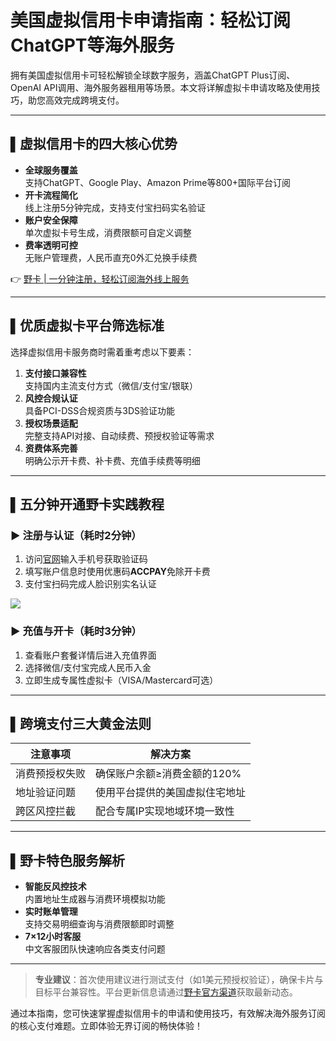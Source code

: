# 美国虚拟信用卡申请指南：轻松订阅ChatGPT等海外服务

拥有美国虚拟信用卡可轻松解锁全球数字服务，涵盖ChatGPT Plus订阅、OpenAI API调用、海外服务器租用等场景。本文将详解虚拟卡申请攻略及使用技巧，助您高效完成跨境支付。

---

## ▌虚拟信用卡的四大核心优势

- **全球服务覆盖**  
支持ChatGPT、Google Play、Amazon Prime等800+国际平台订阅
- **开卡流程简化**  
线上注册5分钟完成，支持支付宝扫码实名验证
- **账户安全保障**  
单次虚拟卡号生成，消费限额可自定义调整
- **费率透明可控**  
无账户管理费，人民币直充0外汇兑换手续费

👉 [野卡 | 一分钟注册，轻松订阅海外线上服务](https://bbtdd.com/yeka)

---

## ▌优质虚拟卡平台筛选标准

选择虚拟信用卡服务商时需着重考虑以下要素：

1. **支付接口兼容性**  
支持国内主流支付方式（微信/支付宝/银联）
2. **风控合规认证**  
具备PCI-DSS合规资质与3DS验证功能
3. **授权场景适配**  
完整支持API对接、自动续费、预授权验证等需求
4. **资费体系完善**  
明确公示开卡费、补卡费、充值手续费等明细

---

## ▌五分钟开通野卡实践教程

### ▶️ 注册与认证（耗时2分钟）
1. 访问[官网](https://bbtdd.com/yeka)输入手机号获取验证码
2. 填写账户信息时使用优惠码**ACCPAY**免除开卡费
3. 支付宝扫码完成人脸识别实名认证

![](/d3d3d3/fff?text=支付宝认证流程示意图)

### ▶️ 充值与开卡（耗时3分钟）
1. 查看账户套餐详情后进入充值界面
2. 选择微信/支付宝完成人民币入金
3. 立即生成专属性虚拟卡（VISA/Mastercard可选）

---

## ▌跨境支付三大黄金法则

| 注意事项 | 解决方案 |
|---------|----------|
| 消费预授权失败 | 确保账户余额≥消费金额的120% |
| 地址验证问题 | 使用平台提供的美国虚拟住宅地址 |
| 跨区风控拦截 | 配合专属IP实现地域环境一致性 |

---

## ▌野卡特色服务解析

- **智能反风控技术**  
内置地址生成器与消费环境模拟功能
- **实时账单管理**  
支持交易明细查询与消费限额即时调整
- **7×12小时客服**  
中文客服团队快速响应各类支付问题

---

> **专业建议**：首次使用建议进行测试支付（如1美元预授权验证），确保卡片与目标平台兼容性。平台更新信息请通过[野卡官方渠道](https://bbtdd.com/yeka)获取最新动态。

通过本指南，您可快速掌握虚拟信用卡的申请和使用技巧，有效解决海外服务订阅的核心支付难题。立即体验无界订阅的畅快体验！